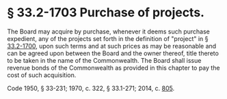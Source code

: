 # § 33.2-1703 Purchase of projects.

<p>The Board may acquire by purchase, whenever it deems such purchase expedient, any of the projects set forth in the definition of "project" in § <a href='http://law.lis.virginia.gov/vacode/33.2-1700/'>33.2-1700</a>, upon such terms and at such prices as may be reasonable and can be agreed upon between the Board and the owner thereof, title thereto to be taken in the name of the Commonwealth. The Board shall issue revenue bonds of the Commonwealth as provided in this chapter to pay the cost of such acquisition.</p><p>Code 1950, § 33-231; 1970, c. 322, § 33.1-271; 2014, c. <a href='http://lis.virginia.gov/cgi-bin/legp604.exe?141+ful+CHAP0805'>805</a>.</p>